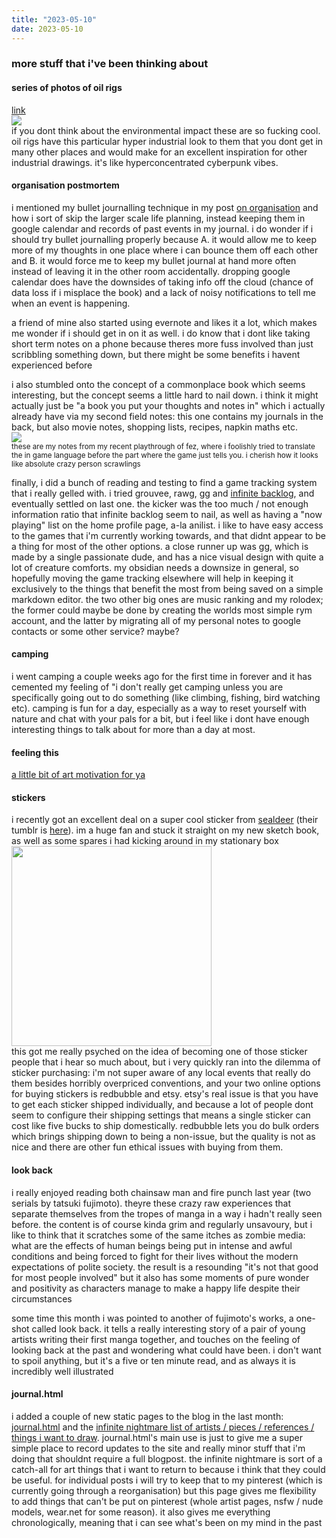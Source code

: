 ```yaml
---
title: "2023-05-10"
date: 2023-05-10
---
```


### more stuff that i've been thinking about

#### series of photos of oil rigs
[link](https://twitter.com/FedeItaliano76/status/1650871570137600000)  
![](https://pbs.twimg.com/media/FulCfAMXsAEEn2P?format=png&name=900x900)  
if you dont think about the environmental impact these are so fucking cool. oil rigs have this particular hyper industrial look to them that you dont get in many other places and would make for an excellent inspiration for other industrial drawings. it's like hyperconcentrated cyberpunk vibes.  

#### organisation postmortem
i mentioned my bullet journalling technique in my post [on organisation](/blog/on_organisation) and how i sort of skip the larger scale life planning, instead keeping them in google calendar and records of past events in my journal. i do wonder if i should try bullet journalling properly because A. it would allow me to keep more of my thoughts in one place where i can bounce them off each other and B. it would force me to keep my bullet journal at hand more often instead of leaving it in the other room accidentally. dropping google calendar does have the downsides of taking info off the cloud (chance of data loss if i misplace the book) and a lack of noisy notifications to tell me when an event is happening.

a friend of mine also started using evernote and likes it a lot, which makes me wonder if i should get in on it as well. i do know that i dont like taking short term notes on a phone because theres more fuss involved than just scribbling something down, but there might be some benefits i havent experienced before

i also stumbled onto the concept of a commonplace book which seems interesting, but the concept seems a little hard to nail down. i think it might actually just be "a book you put your thoughts and notes in" which i actually already have via my second field notes: this one contains my journals in the back, but also movie notes, shopping lists, recipes, napkin maths etc.  
![](/_assets/img/blog/commonplace_book.webp/)  
<sup>these are my notes from my recent playthrough of fez, where i foolishly tried to translate the in game language before the part where the game just tells you. i cherish how it looks like absolute crazy person scrawlings</sup>

finally, i did a bunch of reading and testing to find a game tracking system that i really gelled with. i tried grouvee, rawg, gg and [infinite backlog](https://infinitebacklog.nl/), and eventually settled on last one. the kicker was the too much / not enough information ratio that infinite backlog seem to nail, as well as having a "now playing" list on the home profile page, a-la anilist. i like to have easy access to the games that i'm currently working towards, and that didnt appear to be a thing for most of the other options. a close runner up was [gg](https://ggapp.io), which is made by a single passionate dude, and has a nice visual design with quite a lot of creature comforts. my obsidian needs a downsize in general, so hopefully moving the game tracking elsewhere will help in keeping it exclusively to the things that benefit the most from being saved on a simple markdown editor. the two other big ones are music ranking and my rolodex; the former could maybe be done by creating the worlds most simple rym account, and the latter by migrating all of my personal notes to google contacts or some other service? maybe?

#### camping
i went camping a couple weeks ago for the first time in forever and it has cemented my feeling of "i don't really get camping unless you are specifically going out to do something (like climbing, fishing, bird watching etc). camping is fun for a day, especially as a way to reset yourself with nature and chat with your pals for a bit, but i feel like i dont have enough interesting things to talk about for more than a day at most.

#### feeling this
[a little bit of art motivation for ya](https://www.tumblr.com/marciaillust/715501347033792512)

#### stickers
i recently got an excellent deal on a super cool sticker from [sealdeer](https://ko-fi.com/sealdeer/shop) (their tumblr is [here](https://sealdeer.tumblr.com/)). im a huge fan and stuck it straight on my new sketch book, as well as some spares i had kicking around in my stationary box  
<img src="https://64.media.tumblr.com/8bf7fb1cbbdeebbcc7d11fe91b50050a/ad1bc4ef7d14ef49-f1/s1280x1920/fc90acad0e03bbef776621cc7ce920c0f78e41d7.jpg" style="width:320px"/>  
this got me really psyched on the idea of becoming one of those sticker people that i hear so much about, but i very quickly ran into the dilemma of sticker purchasing: i'm not super aware of any local events that really do them besides horribly overpriced conventions, and your two online options for buying stickers is redbubble and etsy. etsy's real issue is that you have to get each sticker shipped individually, and because a lot of people dont seem to configure their shipping settings that means a single sticker can cost like five bucks to ship domestically. redbubble lets you do bulk orders which brings shipping down to being a non-issue, but the quality is not as nice and there are other fun ethical issues with buying from them. 

#### look back
i really enjoyed reading both chainsaw man and fire punch last year (two serials by tatsuki fujimoto). theyre these crazy raw experiences that separate themselves from the tropes of manga in a way i hadn't really seen before. the content is of course kinda grim and regularly unsavoury, but i like to think that it scratches some of the same itches as zombie media: what are the effects of human beings being put in intense and awful conditions and being forced to fight for their lives without the modern expectations of polite society. the result is a resounding "it's not that good for most people involved" but it also has some moments of pure wonder and positivity as characters manage to make a happy life despite their circumstances

some time this month i was pointed to another of fujimoto's works, a one-shot called look back. it tells a really interesting story of a pair of young artists writing their first manga together, and touches on the feeling of looking back at the past and wondering what could have been. i don't want to spoil anything, but it's a five or ten minute read, and as always it is incredibly well illustrated

#### journal.html
i added a couple of new static pages to the blog in the last month: [journal.html](/journal_html/) and the [infinite nightmare list of artists / pieces / references / things i want to draw](/infinite_nightmare/). journal.html's main use is just to give me a super simple place to record updates to the site and really minor stuff that i'm doing that shouldnt require a full blogpost. the infinite nightmare is sort of a catch-all for art things that i want to return to because i think that they could be useful. for individual posts i will try to keep that to my pinterest (which is currently going through a reorganisation) but this page gives me flexibility to add things that can't be put on pinterest (whole artist pages, nsfw / nude models, wear.net for some reason). it also gives me everything chronologically, meaning that i can see what's been on my mind in the past